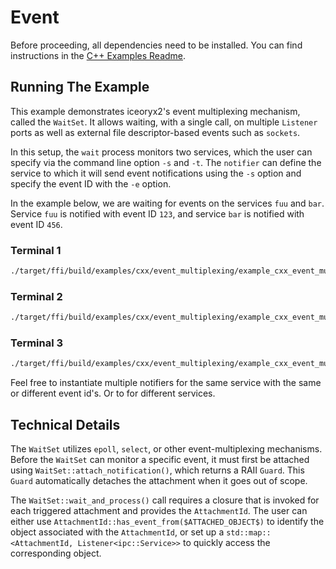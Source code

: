 # Event

Before proceeding, all dependencies need to be installed. You can find
instructions in the [C++ Examples Readme](../README.md).

## Running The Example

This example demonstrates iceoryx2's event multiplexing mechanism,
called the `WaitSet`. It allows waiting, with a single call, on
multiple `Listener` ports as well as external file descriptor-based
events such as `sockets`.

In this setup, the `wait` process monitors two services, which the
user can specify via the command line option `-s` and `-t`.
The `notifier` can define the service to which it will send event
notifications using the `-s` option and specify the event ID with
the `-e` option.

In the example below, we are waiting for events on the services `fuu` and
`bar`. Service `fuu` is notified with event ID `123`, and service `bar` is
notified with event ID `456`.

### Terminal 1

```sh
./target/ffi/build/examples/cxx/event_multiplexing/example_cxx_event_multiplexing_wait -s fuu -t bar
```

### Terminal 2

```sh
./target/ffi/build/examples/cxx/event_multiplexing/example_cxx_event_multiplexing_notifier -s "fuu" -e 123
```

### Terminal 3

```sh
./target/ffi/build/examples/cxx/event_multiplexing/example_cxx_event_multiplexing_notifier -s "bar" -e 456
```

Feel free to instantiate multiple notifiers for the same service with the same
or different event id's. Or to for different services.

## Technical Details

The `WaitSet` utilizes `epoll`, `select`, or other event-multiplexing
mechanisms. Before the `WaitSet` can monitor a specific event, it must first be
attached using `WaitSet::attach_notification()`, which returns a RAII `Guard`. This `Guard`
automatically detaches the attachment when it goes out of scope.

The `WaitSet::wait_and_process()` call requires a closure that is invoked for each
triggered attachment and provides the `AttachmentId`. The user can either use
`AttachmentId::has_event_from($ATTACHED_OBJECT$)` to identify the object
associated with the `AttachmentId`, or set up a
`std::map::<AttachmentId, Listener<ipc::Service>>` to quickly access the
corresponding object.
